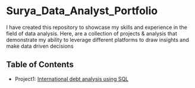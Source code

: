 # Surya_Data_Analyst_Portfolio
I have created this repository to showcase my skills and experience in the field of data analysis. Here, are a collection of projects &amp; analysis that demonstrate my ability to leverage different platforms to draw insights and make data driven decisions 
## Table of Contents
- Project1: [International debt analysis using SQL](https://github.com/SuryaNageshBabu/International-debt-analysis-using-SQL/blob/main/README.md)
